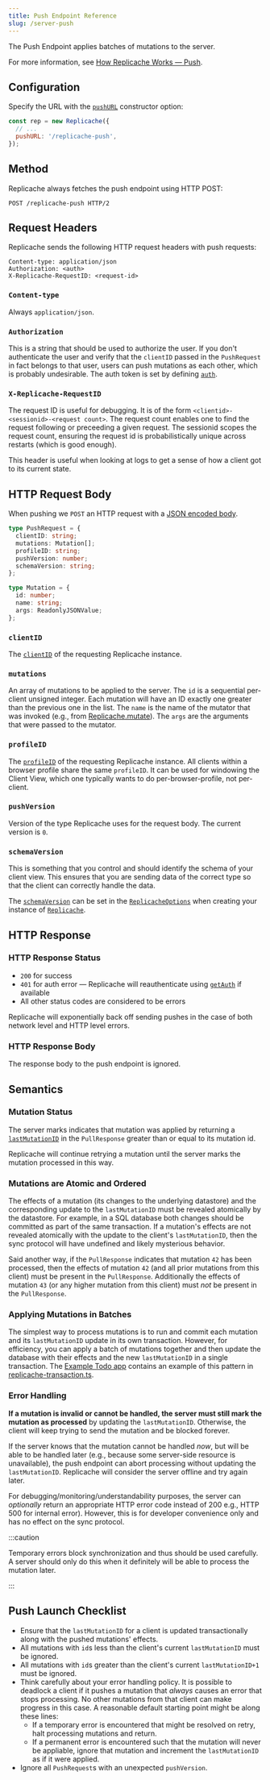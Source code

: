 ```yaml
---
title: Push Endpoint Reference
slug: /server-push
---
```


The Push Endpoint applies batches of mutations to the server.

For more information, see [How Replicache Works — Push](how-it-works#push).

## Configuration

Specify the URL with the [`pushURL`](api/interfaces/ReplicacheOptions#pushURL)
constructor option:

```js
const rep = new Replicache({
  // ...
  pushURL: '/replicache-push',
});
```

## Method

Replicache always fetches the push endpoint using HTTP POST:

```http
POST /replicache-push HTTP/2
```

## Request Headers

Replicache sends the following HTTP request headers with push requests:

```http
Content-type: application/json
Authorization: <auth>
X-Replicache-RequestID: <request-id>
```

### `Content-type`

Always `application/json`.

### `Authorization`

This is a string that should be used to authorize the user. If you don't authenticate the user and verify that the `clientID` passed in the `PushRequest` in fact belongs to that user, users can push mutations as each other, which is probably undesirable. The auth token is set by
defining [`auth`](api/interfaces/ReplicacheOptions#auth).

### `X-Replicache-RequestID`

The request ID is useful for debugging. It is of the form
`<clientid>-<sessionid>-<request count>`. The request count enables one to find
the request following or preceeding a given request. The sessionid scopes the
request count, ensuring the request id is probabilistically unique across
restarts (which is good enough).

This header is useful when looking at logs to get a sense of how a client got to
its current state.

## HTTP Request Body

When pushing we `POST` an HTTP request with a [JSON encoded body](/api#pushrequest).

```ts
type PushRequest = {
  clientID: string;
  mutations: Mutation[];
  profileID: string;
  pushVersion: number;
  schemaVersion: string;
};

type Mutation = {
  id: number;
  name: string;
  args: ReadonlyJSONValue;
};
```

### `clientID`

The [`clientID`](api/classes/Replicache#clientID) of the requesting Replicache
instance.

### `mutations`

An array of mutations to be applied to the server. The `id` is a sequential
per-client unsigned integer. Each mutation will have an ID exactly one greater
than the previous one in the list. The `name` is the name of the mutator that
was invoked (e.g., from [Replicache.mutate](api/classes/Replicache#mutate)). The
`args` are the arguments that were passed to the mutator.

### `profileID`

The [`profileID`](api/classes/Replicache#profileid) of the requesting Replicache instance. All clients within a browser profile share the same `profileID`. It can be used for windowing the Client View, which one typically wants to do per-browser-profile, not per-client.

### `pushVersion`

Version of the type Replicache uses for the request body. The current version is `0`.

### `schemaVersion`

This is something that you control and should identify the schema of your client
view. This ensures that you are sending data of the correct type so that the
client can correctly handle the data.

The [`schemaVersion`](api/interfaces/ReplicacheOptions#schemaVersion) can be set
in the [`ReplicacheOptions`](api/interfaces/ReplicacheOptions) when creating
your instance of [`Replicache`](api/classes/Replicache).

## HTTP Response

### HTTP Response Status

- `200` for success
- `401` for auth error — Replicache will reauthenticate using
  [`getAuth`](api/classes/Replicache#getAuth) if available
- All other status codes are considered to be errors

Replicache will exponentially back off sending pushes in the case of both
network level and HTTP level errors.

### HTTP Response Body

The response body to the push endpoint is ignored.

## Semantics

### Mutation Status

The server marks indicates that mutation was applied by returning a
[`lastMutationID`](server-pull#lastmutationid) in the `PullResponse` greater than
or equal to its mutation id.

Replicache will continue retrying a mutation until the server marks the mutation
processed in this way.

### Mutations are Atomic and Ordered

The effects of a mutation (its changes to the underlying datastore) and the corresponding update to the `lastMutationID` must be revealed atomically by the datastore. For example, in a SQL database both changes should be committed as part of the same transaction. If a mutation's effects are not revealed atomically with the update to the client's `lastMutationID`, then the sync protocol will have undefined and likely mysterious behavior.

Said another way, if the `PullResponse` indicates that mutation `42` has been processed, then the effects of mutation `42` (and all prior mutations from this client) must be present in the `PullResponse`. Additionally the effects of mutation `43` (or any higher mutation from this client) must _not_ be present in the `PullResponse`.

### Applying Mutations in Batches

The simplest way to process mutations is to run and commit each mutation and its `lastMutationID` update in its own transaction. However, for efficiency, you can apply a batch of mutations together and then update the database with their effects and the new `lastMutationID` in a single transaction. The [Example Todo app](https://github.com/rocicorp/replicache-todo) contains an example of this pattern in [replicache-transaction.ts](https://github.com/rocicorp/replicache-todo/blob/main/backend/replicache-transaction.ts).

### Error Handling

**If a mutation is invalid or cannot be handled, the server must still mark the
mutation as processed** by updating the `lastMutationID`. Otherwise, the client
will keep trying to send the mutation and be blocked forever.

If the server knows that the mutation cannot be handled _now_, but will be able
to be handled later (e.g., because some server-side resource is unavailable),
the push endpoint can abort processing without updating the `lastMutationID`. Replicache will consider the server offline and try again later.

For debugging/monitoring/understandability purposes, the server can _optionally_ return an appropriate HTTP error code instead of 200 e.g., HTTP 500 for internal error). However, this is for developer convenience only and has no effect on the sync protocol.

:::caution

Temporary errors block synchronization and thus should be used carefully. A
server should only do this when it definitely will be able to process the
mutation later.

:::

## Push Launch Checklist

- Ensure that the `lastMutationID` for a client is updated transactionally along
  with the pushed mutations' effects.
- All mutations with `id`s less than the client's current `lastMutationID` must
  be ignored.
- All mutations with `id`s greater than the client's current `lastMutationID+1`
  must be ignored.
- Think carefully about your error handling policy. It is possible to deadlock a
  client if it pushes a mutation that _always_ causes an error that stops
  processing. No other mutations from that client can make progress in this
  case. A reasonable default starting point might be along these lines:
  - If a temporary error is encountered that might be resolved on retry, halt
    processing mutations and return.
  - If a permanent error is encountered such that the mutation will never be
    appliable, ignore that mutation and increment the `lastMutationID` as if it
    were applied.
- Ignore all `PushRequest`s with an unexpected `pushVersion`.
